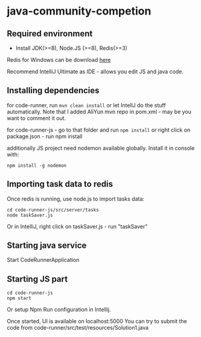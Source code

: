 # java-community-competion

## Required environment

- Install JDK(>=8), Node.JS (>=8), Redis(>=3)

Redis for Windows can be download [here](https://github.com/MicrosoftArchive/redis/releases)

Recommend IntelliJ Ultimate as IDE - allows you edit JS and java code.

## Installing dependencies 

for code-runner, run ```mvn clean install``` or let IntellJ do the stuff automatically.
Note that I added AliYun mvn repo in pom.xml - may be you want to comment it out.

for code-runner-js - go to that folder and run ```npm install```
or right click on package.json - run npm install 


additionally JS project need nodemon available globally. Install it in console with:
```
npm install -g nodemon
```

## Importing task data to redis

Once redis is running, use node.js to import tasks data: 

```
cd code-runner-js/src/server/tasks
node taskSaver.js
```

Or in IntelliJ, right click on taskSaver.js - run "taskSaver"


## Starting java service

Start CodeRunnerApplication

## Starting JS part

```
cd code-runner-js
npm start
```

Or setup Npm Run configuration in Intellij. 



Once started, UI is available on localhost:5000
You can try to submit the code from code-runner/src/test/resources/Solution1.java

